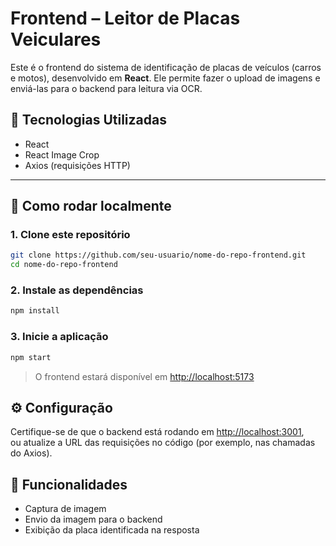 # Frontend – Leitor de Placas Veiculares

Este é o frontend do sistema de identificação de placas de veículos (carros e motos), desenvolvido em **React**. Ele permite fazer o upload de imagens e enviá-las para o backend para leitura via OCR.

## 🔧 Tecnologias Utilizadas

- React
- React Image Crop
- Axios (requisições HTTP)

---

## 🚀 Como rodar localmente

### 1. Clone este repositório
```bash
git clone https://github.com/seu-usuario/nome-do-repo-frontend.git
cd nome-do-repo-frontend
```

### 2. Instale as dependências

```bash
npm install
```

### 3. Inicie a aplicação

```bash
npm start
```

> O frontend estará disponível em [http://localhost:5173](http://localhost:5173)

## ⚙️ Configuração

Certifique-se de que o backend está rodando em [http://localhost:3001](http://localhost:3001),  
ou atualize a URL das requisições no código (por exemplo, nas chamadas do Axios).

## 📸 Funcionalidades

- Captura de imagem  
- Envio da imagem para o backend  
- Exibição da placa identificada na resposta
